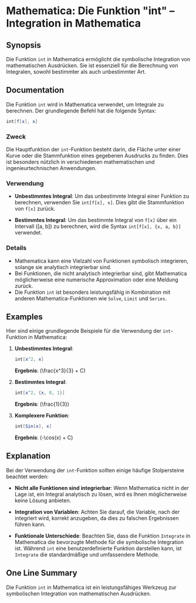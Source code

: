 <!--
Meta Description: # Mathematica: Die Funktion "int" – Integration in Mathematica ## Synopsis Die Funktion `int` in Mathematica ermöglicht die symbolische Integration vo...
Meta Keywords: die, mathematica, int, funktion, von
-->

# Mathematica: Die Funktion "int" – Integration in Mathematica

## Synopsis
Die Funktion `int` in Mathematica ermöglicht die symbolische Integration von mathematischen Ausdrücken. Sie ist essenziell für die Berechnung von Integralen, sowohl bestimmter als auch unbestimmter Art.

## Documentation
Die Funktion `int` wird in Mathematica verwendet, um Integrale zu berechnen. Der grundlegende Befehl hat die folgende Syntax:

```mathematica
int[f[x], x]
```

### Zweck
Die Hauptfunktion der `int`-Funktion besteht darin, die Fläche unter einer Kurve oder die Stammfunktion eines gegebenen Ausdrucks zu finden. Dies ist besonders nützlich in verschiedenen mathematischen und ingenieurtechnischen Anwendungen.

### Verwendung
- **Unbestimmtes Integral**: Um das unbestimmte Integral einer Funktion zu berechnen, verwenden Sie `int[f[x], x]`. Dies gibt die Stammfunktion von `f[x]` zurück.
  
- **Bestimmtes Integral**: Um das bestimmte Integral von `f[x]` über ein Intervall \([a, b]\) zu berechnen, wird die Syntax `int[f[x], {x, a, b}]` verwendet.

### Details
- Mathematica kann eine Vielzahl von Funktionen symbolisch integrieren, solange sie analytisch integrierbar sind.
- Bei Funktionen, die nicht analytisch integrierbar sind, gibt Mathematica möglicherweise eine numerische Approximation oder eine Meldung zurück.
- Die Funktion `int` ist besonders leistungsfähig in Kombination mit anderen Mathematica-Funktionen wie `Solve`, `Limit` und `Series`.

## Examples
Hier sind einige grundlegende Beispiele für die Verwendung der `int`-Funktion in Mathematica:

1. **Unbestimmtes Integral**:
   ```mathematica
   int[x^2, x]
   ```
   **Ergebnis**: \(\frac{x^3}{3} + C\)

2. **Bestimmtes Integral**:
   ```mathematica
   int[x^2, {x, 0, 1}]
   ```
   **Ergebnis**: \(\frac{1}{3}\)

3. **Komplexere Funktion**:
   ```mathematica
   int[Sin[x], x]
   ```
   **Ergebnis**: \(-\cos(x) + C\)

## Explanation
Bei der Verwendung der `int`-Funktion sollten einige häufige Stolpersteine beachtet werden:

- **Nicht alle Funktionen sind integrierbar**: Wenn Mathematica nicht in der Lage ist, ein Integral analytisch zu lösen, wird es Ihnen möglicherweise keine Lösung anbieten.
  
- **Integration von Variablen**: Achten Sie darauf, die Variable, nach der integriert wird, korrekt anzugeben, da dies zu falschen Ergebnissen führen kann.

- **Funktionale Unterschiede**: Beachten Sie, dass die Funktion `Integrate` in Mathematica die bevorzugte Methode für die symbolische Integration ist. Während `int` eine benutzerdefinierte Funktion darstellen kann, ist `Integrate` die standardmäßige und umfassendere Methode.

## One Line Summary
Die Funktion `int` in Mathematica ist ein leistungsfähiges Werkzeug zur symbolischen Integration von mathematischen Ausdrücken.